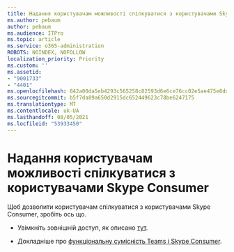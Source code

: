 ```yaml
---
title: Надання користувачам можливості спілкуватися з користувачами Skype Consumer
ms.author: pebaum
author: pebaum
ms.audience: ITPro
ms.topic: article
ms.service: o365-administration
ROBOTS: NOINDEX, NOFOLLOW
localization_priority: Priority
ms.custom: ''
ms.assetid:
- "9001733"
- "4401"
ms.openlocfilehash: 842a00da5eb4293c565258c82593d6e6ce76cc02e5ae475e8dd7f7613640d605
ms.sourcegitcommit: b5f7da89a650d2915dc652449623c78be6247175
ms.translationtype: MT
ms.contentlocale: uk-UA
ms.lasthandoff: 08/05/2021
ms.locfileid: "53933450"
---
```

# <a name="allow-your-users-to-communicate-with-skype-consumer-users"></a>Надання користувачам можливості спілкуватися з користувачами Skype Consumer

Щоб дозволити користувачам спілкуватися з користувачами Skype Consumer, зробіть ось що.

- Увімкніть зовнішній доступ, як описано [тут](https://docs.microsoft.com/microsoftteams/manage-external-access#allow-or-block-domains).

- Докладніше про [функціональну сумісність Teams і Skype Consumer](https://docs.microsoft.com/microsoftteams/teams-skype-interop).
